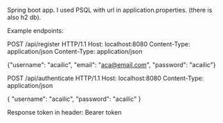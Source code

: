 Spring boot app.
I used PSQL with url in application.properties.
(there is also h2 db).
 
Example endpoints:  
 
POST /api/register HTTP/1.1
Host: localhost:8080
Content-Type: application/json
Content-Type: application/json

{"username": "acailic", "email": "aca@email.com", "password": "acailic"} 
 
POST /api/authenticate HTTP/1.1
Host: localhost:8080
Content-Type: application/json

{
    "username": "acailic",
    "password": "acailic"
}

Response token in header: Bearer token
